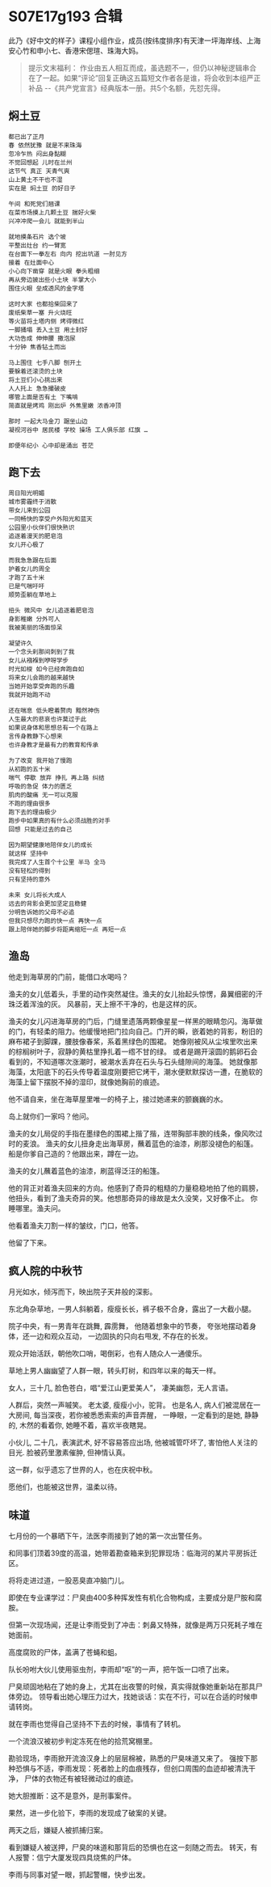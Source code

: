 # S07E17g193 合辑
此乃《好中文的样子》课程小组作业，成员(按纬度排序)有天津一坪海岸线、上海安心竹和申小七、香港宋偲瑄、珠海大妈。

> 提示文末福利：
作业由五人相互而成，虽选题不一，但仍以神秘逻辑串合在了一起。如果“评论”回复正确这五篇短文作者各是谁，将会收到本组严正补品 --《共产党宣言》经典版本一册。共5个名额，先怼先得。


## 焖土豆


    都已出了正月
    春 依然犹豫 就是不来珠海
    忽冷乍热 闷出身黏糊
    不觉回想起 儿时在兰州
    这节气 真正 天青气爽 
    山上黄土不干也不湿
    实在是 焖土豆 的好日子

    午间 和死党们翘课
    在菜市场摸上几颗土豆 揣好火柴
    兴冲冲爬一会儿 就能到半山

    就地摸条石片 选个坡 
    平整出灶台 约一臂宽
    在台面下一拳左右 向内 挖出坑道 一肘见方
    接着 在灶面中心
    小心向下凿穿 就是火眼 拳头粗细
    再从旁边披出些小土块 半掌大小
    围住火眼 垒成透风的金字塔

    这时大家 也都拾柴回来了
    废纸柴草一塞 升火烧旺
    等火苗将土塔内侧 烤得微红 
    一脚捅塌 丢入土豆 用土封好
    大功告成 伸伸腰 撒泡尿
    十分钟 焦香钻土而出

    马上围住 七手八脚 刨开土 
    要躲着还滚烫的土块
    将土豆们小心挑出来
    人人托上 急急撮破皮 
    哪管上面是否有土 下嘴啃
    简直就是烤鸡 刚出炉 外焦里嫩 浓香冲顶

    那时 一起大马金刀 踞坐山边
    凝视河谷中 居民楼 学校 操场 工人俱乐部 红旗 …

    即便年纪小 心中却是涌出 苍茫


## 跑下去


    周日阳光明媚
    城市雾霾终于消散
    带女儿来到公园 
    一同畅快的享受户外阳光和蓝天 
    公园里小伙伴们很快熟识
    追逐着漫天的肥皂泡
    女儿开心极了

    而我急急跟在后面
    护着女儿的周全
    才跑了五十米
    已是气喘吁吁
    顺势歪躺在草地上

    扭头 微风中 女儿追逐着肥皂泡
    身影稚嫩 分外可人
    我被美丽的场面惊呆

    凝望许久
    一个念头刹那间刺到了我 
    女儿从襁褓到咿呀学步
    时光如梭 如今已经奔跑自如
    将来女儿会跑的越来越快
    当她开始享受奔跑的乐趣
    我就开始跑不动

    还在喘息 低头瞪着赘肉 黯然神伤
    人生最大的悲哀也许莫过于此
    如果说身体和思想总有一个在路上
    言传身教静下心想来
    也许身教才是最有力的教育和传承

    为了改变 我开始了慢跑
    从初跑的五十米
    喘气 停歇 放弃 挣扎 再上路 纠结
    呼吸的急促 体力的匮乏
    肌肉的酸痛 无一可以克服
    不跑的理由很多
    跑下去的理由极少
    跑步中如果真的有什么必须战胜的对手
    回想 只能是过去的自己

    因为期望健康地陪伴女儿的成长
    就这样 坚持中
    我完成了人生首个十公里 半马 全马
    没有轻松的得到
    只有坚持的意外

    未来 女儿将长大成人
    远去的背影会更加坚定且稳健
    分明告诉她的父母不必追
    但我只想尽力跑的快一点 再快一点
    跟上陪伴她的脚步将距离缩短一点 再短一点
 

## 渔岛


他走到海草房的门前，能借口水喝吗？

渔夫的女儿低着头，手里的动作突然凝住。渔夫的女儿抬起头惊愣，鼻翼细密的汗珠泛着浑浊的灰。 风暴前，天上擦不干净的，也是这样的灰。

渔夫的女儿闪进海草房的门后，门缝里遗落两颗像星星一样黑的眼睛忽闪。海草做的门，有轻柔的阻力。他缓慢地把门拉向自己。门开的瞬，嵌着她的背影，粉旧的麻布裙子到脚踝，腰肢像春桨，系着黑绿色的围裙。 她像刚被风从尘埃里吹出来的棕榈树叶子，寂静的黄枯里挣扎着一绺不甘的绿。 或者是踢开滚圆的鹅卵石会看到的，不知道哪次涨潮时，被潮水丢弃在石头与石头缝隙间的海藻。 她就像那海藻，太阳底下的石头传导着温度刚要把它烤干，潮水便默默探访一遭，在脆软的海藻上留下摆脱不掉的湿印，就像她胸前的痕迹。

他不请自来，坐在海草屋里唯一的椅子上，接过她递来的颤巍巍的水。

岛上就你们一家吗？他问。

渔夫的女儿局促的手指在墨绿色的围裙上揩了揩，连带胸部丰腴的线条，像风吹过时的麦浪。 渔夫的女儿扭身走出海草房，蘸着蓝色的油漆，刷那没褪色的船篷。
船是你爹自己造的？他跟出来，蹲在一边。

渔夫的女儿蘸着蓝色的油漆，刷蓝得泛汪的船篷。

他的背正对着渔夫回来的方向。他感到了奇异的粗糙的力量稳稳地拍了他的肩膀，他扭头，看到了渔夫奇异的笑。他想那奇异的缘故是太久没笑，又好像不止。
你睡哪里。渔夫问。

他看着渔夫刀割一样的皱纹，门口，他答。

他留了下来。


## 疯人院的中秋节


月光如水，倾泻而下，映出院子天井般的深影。

东北角杂草地，一男人斜躺着，瘦瘦长长，裤子极不合身，露出了一大截小腿。

院子中央，有一男青年在跳舞, 霹雳舞， 他随着想象中的节奏， 夸张地摆动着身体，还一边和观众互动， 一边固执的只向右甩发, 不存在的长发。

观众开始活跃，朝他吹口哨，喝倒彩，也有人随众人一通傻乐。

草地上男人幽幽望了人群一眼，转头盯树，和四年以来的每天一样。 

女人，三十几, 脸色苍白，唱“爱江山更爱美人”， 凄美幽怨，无人言语。

人群后，突然一声嘁笑。 老太婆, 瘦瘦小小，驼背。 也是名人, 病人们被混居在一大房间, 每当深夜，若你被悉悉索索的声音弄醒， 一睁眼，一定看到的是她, 静静的, 木然的看着你, 她睡不着，喜欢半夜瞎晃。

小伙儿, 二十几，表演武术, 好不容易答应出场, 他被城管吓坏了, 害怕他人关注的目光. 脸被药里激素催肿, 但神情认真。

这一群，似乎遗忘了世界的人，也在庆祝中秋。

愿他们，也能被这世界，温柔以待。
 

## 味道


七月份的一个暴晒下午，法医李雨接到了她的第一次出警任务。

和同事们顶着39度的高温，她带着勘查箱来到犯罪现场：临海河的某片平房拆迁区。

将将走进过道，一股恶臭直冲脑门儿。

即使在专业课学过：尸臭由400多种挥发性有机化合物构成，主要成分是尸胺和腐胺。

但第一次现场闻，还是让李雨受到了冲击：刺鼻又特殊，就像是两万只死耗子堆在她面前。

高度腐败的尸体，盖满了苍蝇和蛆。

队长吩咐大伙儿使用驱虫剂，李雨却“呕”的一声，把午饭一口喷了出来。

尸臭顽固地粘在了她的身上，尤其在出夜警的时候，真实得就像她重新站在那具尸体旁边。
领导看出她心理压力过大，找她谈话：实在不行，可以在合适的时候申请转岗。

就在李雨也觉得自己坚持不下去的时候，事情有了转机。

一个流浪汉被初步判定冻死在他的拾荒窝棚里。

勘验现场，李雨掀开流浪汉身上的层层棉被，熟悉的尸臭味道又来了。
强按下那种恐惧与不适，李雨发现：死者脸上的血痕残存，但创口周围的血迹却被清洗干净，
尸体的衣物还有被轻微动过的痕迹。

她大胆推断：这不是意外，是刑事案件。

果然，进一步化验下，李雨的发现成了破案的关键。

两天之后，嫌疑人被抓捕归案。

看到嫌疑人被送押，尸臭的味道和那背后的恐惧也在这一刻随之而去。
转天，有人报警：信宁大厦发现四具烧焦的尸体。

李雨与同事对望一眼，抓起警帽，快步出发。



